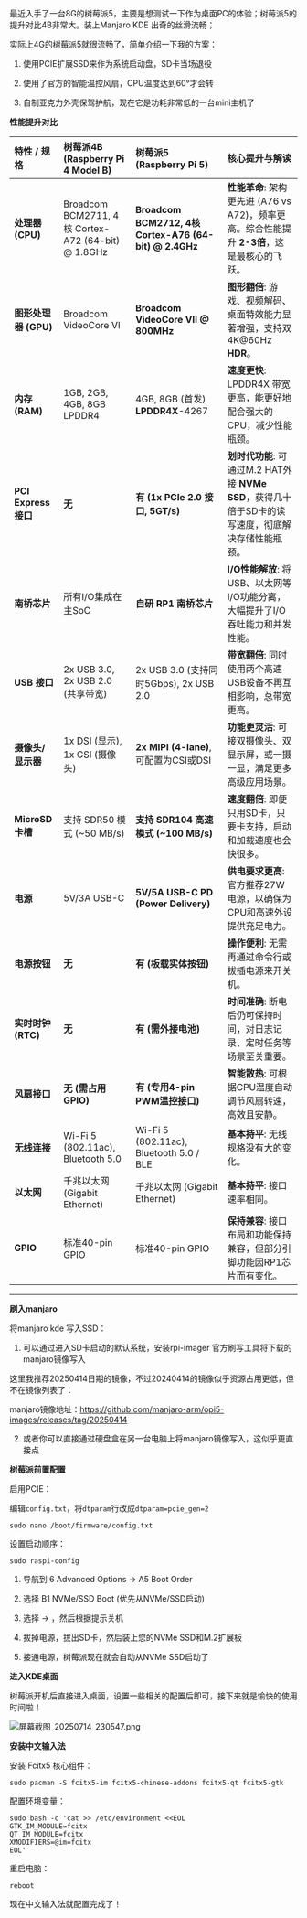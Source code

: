 
最近入手了一台8G的树莓派5，主要是想测试一下作为桌面PC的体验；树莓派5的提升对比4B非常大。装上Manjaro KDE 出奇的丝滑流畅；

实际上4G的树莓派5就很流畅了，简单介绍一下我的方案：

1. 使用PCIE扩展SSD来作为系统启动盘，SD卡当场退役

2. 使用了官方的智能温控风扇，CPU温度达到60°才会转

3. 自制亚克力外壳保驾护航，现在它是功耗非常低的一台mini主机了


**性能提升对比**

| 特性 / 规格         | 树莓派4B (Raspberry Pi 4 Model B)                 | **树莓派5 (Raspberry Pi 5)**                                | **核心提升与解读**                                                                                             |
| :------------------ | :------------------------------------------------ | :---------------------------------------------------------- | :------------------------------------------------------------------------------------------------------------- |
| **处理器 (CPU)**    | Broadcom BCM2711, 4核 Cortex-A72 (64-bit) @ 1.8GHz | **Broadcom BCM2712, 4核 Cortex-A76 (64-bit) @ 2.4GHz**     | **性能革命**: 架构更先进 (A76 vs A72)，频率更高。综合性能提升 **2-3倍**，这是最核心的飞跃。             |
| **图形处理器 (GPU)**| Broadcom VideoCore VI                             | **Broadcom VideoCore VII @ 800MHz**                         | **图形翻倍**: 游戏、视频解码、桌面特效能力显著增强，支持双4K@60Hz **HDR**。                                |
| **内存 (RAM)**      | 1GB, 2GB, 4GB, 8GB LPDDR4                         | 4GB, 8GB (首发) **LPDDR4X**-4267                             | **速度更快**: LPDDR4X 带宽更高，能更好地配合强大的CPU，减少性能瓶颈。                                          |
| **PCI Express 接口**| **无**                                            | **有 (1x PCIe 2.0 接口, 5GT/s)**                            | **划时代功能**: 可通过M.2 HAT外接 **NVMe SSD**，获得几十倍于SD卡的读写速度，彻底解决存储性能瓶颈。           |
| **南桥芯片**        | 所有I/O集成在主SoC                                | **自研 RP1 南桥芯片**                                       | **I/O性能解放**: 将USB、以太网等I/O功能分离，大幅提升了I/O吞吐能力和并发性能。                           |
| **USB 接口**        | 2x USB 3.0, 2x USB 2.0 (共享带宽)                 | 2x USB 3.0 (支持同时5Gbps), 2x USB 2.0                      | **带宽翻倍**: 同时使用两个高速USB设备不再互相影响，总带宽更高。                                              |
| **摄像头/显示器**   | 1x DSI (显示), 1x CSI (摄像头)                    | **2x MIPI (4-lane)**, 可配置为CSI或DSI                    | **功能更灵活**: 可接双摄像头、双显示屏，或一摄一显，满足更多高级应用场景。                                   |
| **MicroSD 卡槽**    | 支持 SDR50 模式 (~50 MB/s)                        | **支持 SDR104 高速模式 (~100 MB/s)**                        | **速度翻倍**: 即便只用SD卡，只要卡支持，启动和加载速度也会快很多。                                           |
| **电源**            | 5V/3A USB-C                                       | **5V/5A USB-C PD (Power Delivery)**                         | **供电要求更高**: 官方推荐27W电源，以确保为CPU和高速外设提供充足电力。                                       |
| **电源按钮**        | **无**                                            | **有 (板载实体按钮)**                                       | **操作便利**: 无需再通过命令行或拔插电源来开关机。                                                           |
| **实时时钟 (RTC)**  | **无**                                            | **有 (需外接电池)**                                         | **时间准确**: 断电后仍可保持时间，对日志记录、定时任务等场景至关重要。                                       |
| **风扇接口**        | **无 (需占用GPIO)**                               | **有 (专用4-pin PWM温控接口)**                              | **智能散热**: 可根据CPU温度自动调节风扇转速，高效且安静。                                                      |
| **无线连接**        | Wi-Fi 5 (802.11ac), Bluetooth 5.0                 | Wi-Fi 5 (802.11ac), Bluetooth 5.0 / BLE                     | **基本持平**: 无线规格没有大的变化。                                                                         |
| **以太网**          | 千兆以太网 (Gigabit Ethernet)                     | 千兆以太网 (Gigabit Ethernet)                             | **基本持平**: 接口速率相同。                                                                                 |
| **GPIO**            | 标准40-pin GPIO                                   | 标准40-pin GPIO                                           | **保持兼容**: 接口布局和功能保持兼容，但部分引脚功能因RP1芯片而有变化。                                      |

---

**刷入manjaro**

将manjaro kde 写入SSD：

1. 可以通过进入SD卡启动的默认系统，安装rpi-imager 官方刷写工具将下载的manjaro镜像写入

这里我推荐20250414日期的镜像，不过20240414的镜像似乎资源占用更低，但不在镜像列表了：

manjaro镜像地址：https://github.com/manjaro-arm/opi5-images/releases/tag/20250414

2. 或者你可以直接通过硬盘盒在另一台电脑上将manjaro镜像写入，这似乎更直接点

**树莓派前置配置**

启用PCIE：

编辑`config.txt`，将`dtparam`行改成`dtparam=pcie_gen=2`

```
sudo nano /boot/firmware/config.txt
```

设置启动顺序：

```
sudo raspi-config
```

1. 导航到 6 Advanced Options -> A5 Boot Order

2. 选择 B1 NVMe/SSD Boot (优先从NVMe/SSD启动)

3. 选择 <Ok> -> <Finish>，然后根据提示关机

4. 拔掉电源，拔出SD卡，然后装上您的NVMe SSD和M.2扩展板

5. 接通电源，树莓派现在就会自动从NVMe SSD启动了

**进入KDE桌面**

树莓派开机后直接进入桌面，设置一些相关的配置后即可，接下来就是愉快的使用时间啦！

![屏幕截图_20250714_230547.png](https://lihe.ink/2025/07/16/6877c7c0a3e5c.png)

**安装中文输入法**

安装 Fcitx5 核心组件：

```
sudo pacman -S fcitx5-im fcitx5-chinese-addons fcitx5-qt fcitx5-gtk
```

配置环境变量：

```
sudo bash -c 'cat >> /etc/environment <<EOL
GTK_IM_MODULE=fcitx
QT_IM_MODULE=fcitx
XMODIFIERS=@im=fcitx
EOL'
```

重启电脑：

```
reboot
```

现在中文输入法就配置完成了！
